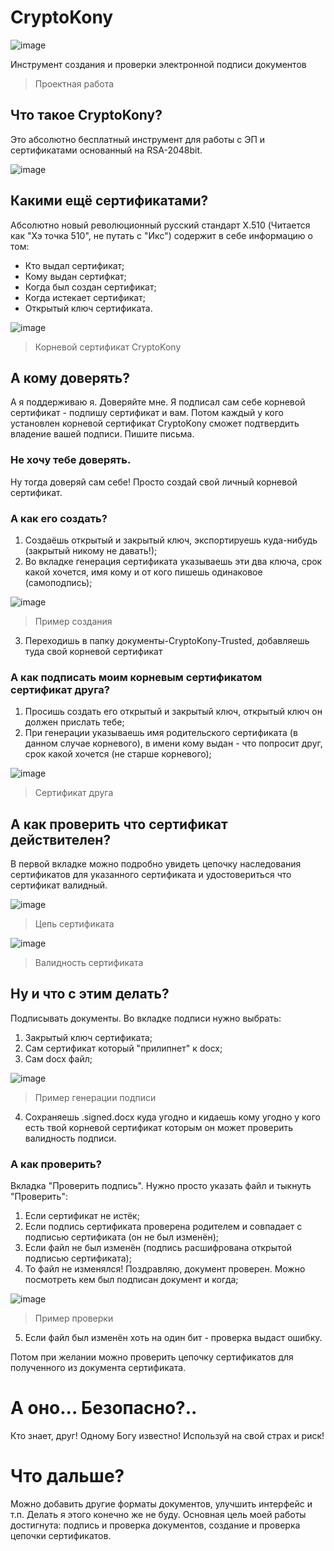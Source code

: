 # CryptoKony
![image](https://github.com/BCanary/CryptoKony/assets/59798021/ecaf0473-5294-45b2-91ac-484c91655485)

Инструмент создания и проверки электронной подписи документов
> Проектная работа

## Что такое CryptoKony?
Это абсолютно бесплатный инструмент для работы с ЭП и сертификатами основанный на RSA-2048bit.

![image](https://github.com/BCanary/CryptoKony/assets/59798021/b0e73644-3013-40d4-8916-3e15d3a14e86)

## Какими ещё сертификатами?
Абсолютно новый революционный русский стандарт X.510 (Читается как "Хэ точка 510", не путать с "Икс") содержит в себе информацию о том: 
- Кто выдал сертификат;
- Кому выдан сертифкат;
- Когда был создан сертификат;
- Когда истекает сертификат;
- Открытый ключ сертификата.

![image](https://github.com/BCanary/CryptoKony/assets/59798021/d84cc3e9-1263-45b3-84ae-ddd5dc288610)
> Корневой сертификат CryptoKony

## А кому доверять?
А я поддерживаю я. Доверяйте мне. Я подписал сам себе корневой сертификат - подпишу сертификат и вам. Потом каждый у кого установлен корневой сертификат CryptoKony сможет подтвердить владение вашей подписи. Пишите письма.

### Не хочу тебе доверять.
Ну тогда доверяй сам себе! Просто создай свой личный корневой сертификат.

### А как его создать?
1. Создаёшь открытый и закрытый ключ, экспортируешь куда-нибудь (закрытый никому не давать!);
2. Во вкладке генерация сертификата указываешь эти два ключа, срок какой хочется, имя кому и от кого пишешь одинаковое (самоподпись);

![image](https://github.com/BCanary/CryptoKony/assets/59798021/0a1fab45-52c4-4c4c-9db2-17e33dc873b4)
> Пример создания
3. Переходишь в папку документы-CryptoKony-Trusted, добавляешь туда свой корневой сертификат

### А как подписать моим корневым сертификатом сертификат друга?
1. Просишь создать его открытый и закрытый ключ, открытый ключ он должен прислать тебе;
2. При генерации указываешь имя родительского сертификата (в данном случае корневого), в имени кому выдан - что попросит друг, срок какой хочется (не старше корневого);

![image](https://github.com/BCanary/CryptoKony/assets/59798021/93cb6042-6cf1-41ad-a3ad-6166ee554747)
> Сертификат друга

## А как проверить что сертификат действителен?
В первой вкладке можно подробно увидеть цепочку наследования сертификатов для указанного сертификата и удостовериться что сертификат валидный.

![image](https://github.com/BCanary/CryptoKony/assets/59798021/d18abc6d-8f33-49d6-911c-6fb528bc48d9)
> Цепь сертификата

![image](https://github.com/BCanary/CryptoKony/assets/59798021/61c71be0-3af3-462e-ae03-9a435a08a5cc)
> Валидность сертификата

## Ну и что с этим делать?
Подписывать документы. Во вкладке подписи нужно выбрать:
1. Закрытый ключ сертификата;
2. Сам сертификат который "прилипнет" к docx;
3. Сам docx файл;

![image](https://github.com/BCanary/CryptoKony/assets/59798021/a8327184-7089-4b62-88c3-62a856ff7871)
> Пример генерации подписи
4. Сохраняешь .signed.docx куда угодно и кидаешь кому угодно у кого есть твой корневой сертификат которым он может проверить валидность подписи.

### А как проверить?
Вкладка "Проверить подпись". Нужно просто указать файл и тыкнуть "Проверить":
1. Если сертификат не истёк;
2. Если подпись сертификата проверена родителем и совпадает с подписью сертификата (он не был изменён);
3. Если файл не был изменён (подпись расшифрована открытой подписью сертификата);
4. То файл не изменялся! Поздравляю, документ проверен. Можно посмотреть кем был подписан документ и когда;

![image](https://github.com/BCanary/CryptoKony/assets/59798021/d50d92ea-34bb-4ce6-a562-ce4ff0a46357)
> Пример проверки
5. Если файл был изменён хоть на один бит - проверка выдаст ошибку.

Потом при желании можно проверить цепочку сертификатов для полученного из документа сертификата.

# А оно... Безопасно?..
Кто знает, друг! Одному Богу известно! Используй на свой страх и риск!

# Что дальше?
Можно добавить другие форматы документов, улучшить интерфейс и т.п. Делать я этого конечно же не буду. Основная цель моей работы достигнута: подпись и проверка документов, создание и проверка цепочки сертификатов.

